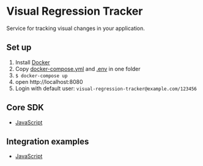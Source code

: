 # Visual Regression Tracker
Service for tracking visual changes in your application.

## Set up
1. Install [Docker](https://docs.docker.com/get-docker/)
2. Copy [docker-compose.yml](https://github.com/Visual-Regression-Tracker/Visual-Regression-Tracker/blob/master/docker-compose.yml) and [.env](https://github.com/Visual-Regression-Tracker/Visual-Regression-Tracker/blob/master/.env) in one folder
3. `$ docker-compose up`
4. open http://localhost:8080
5. Login with default user: `visual-regression-tracker@example.com/123456`

## Core SDK
* [JavaScript](https://www.npmjs.com/package/@visual-regression-tracker/sdk-js)

## Integration examples
* [JavaScript](https://github.com/Visual-Regression-Tracker/vrt-examples-js)